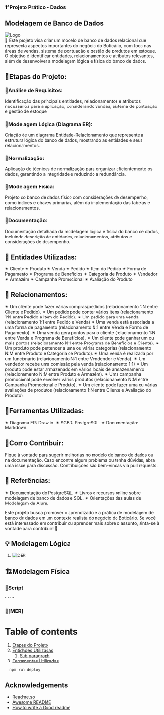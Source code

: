 ### 1°Projeto Prático - Dados
## Modelagem de Banco de Dados 
![Logo](https://embalagemmarca.com.br/wp-content/uploads/2021/04/Grupo-Botic%C3%A1rio-logo.png)  
🤖 Este projeto visa criar um modelo de banco de dados relacional que representa aspectos importantes do negócio do Boticário, com foco nas áreas de vendas, sistema de pontuação e gestão de produtos em estoque. O objetivo é identificar entidades, relacionamentos e atributos relevantes, além de desenvolver a modelagem lógica e física do banco de dados.

## 🚀Etapas do Projeto:
### 🎲Análise de Requisitos:
Identificação das principais entidades, relacionamentos e atributos necessários para a aplicação, considerando vendas, sistema de pontuação e gestão de estoque.
### 🎲Modelagem Lógica (Diagrama ER):
Criação de um diagrama Entidade-Relacionamento que represente a estrutura lógica do banco de dados, mostrando as entidades e seus relacionamentos.
### 🎲Normalização:
Aplicação de técnicas de normalização para organizar eficientemente os dados, garantindo a integridade e reduzindo a redundância.
### 🎲Modelagem Física:
Projeto do banco de dados físico com considerações de desempenho, como índices e chaves primárias, além da implementação das tabelas e relacionamentos.
### 🎲Documentação:
Documentação detalhada da modelagem lógica e física do banco de dados, incluindo descrição de entidades, relacionamentos, atributos e considerações de desempenho.

## 📑 Entidades Utilizadas:
✴ Cliente
✴ Produto
✴ Venda
✴ Pedido
✴ Item do Pedido
✴ Forma de Pagamento
✴ Programa de Benefícios
✴ Categoria de Produto
✴ Vendedor
✴ Armazém
✴ Campanha Promocional
✴ Avaliação do Produto

## 🔀 Relacionamentos:
✴ Um cliente pode fazer várias compras/pedidos (relacionamento 1:N entre Cliente e Pedido).
✴ Um pedido pode conter vários itens (relacionamento 1:N entre Pedido e Item do Pedido).
✴ Um pedido gera uma venda (relacionamento 1:1 entre Pedido e Venda)
✴ Uma venda está associada a uma forma de pagamento (relacionamento N:1 entre Venda e Forma de Pagamento).
✴ Uma venda gera pontos para o cliente (relacionamento 1:N entre Venda e Programa de Benefícios).
✴ Um cliente pode ganhar um ou mais pontos (relacionamento N:1 entre Programa de Benefícios e Cliente).
✴ Um produto pode pertencer a uma ou várias categorias (relacionamento N:M entre Produto e Categoria de Produto).
✴ Uma venda é realizada por um funcionário (relacionamento N:1 entre Vendendor e Venda).
✴ Um vendedor recebe uma comissão pela venda (relacionamento 1:1)
✴ Um produto pode estar armazenado em vários locais de armazenamento (relacionamento N:M entre Produto e Armazém).
✴ Uma campanha promocional pode envolver vários produtos (relacionamento N:M entre Campanha Promocional e Produto).
✴ Um cliente pode fazer uma ou várias avaliações de produtos (relacionamento 1:N entre Cliente e Avaliação do Produto).

## 📄Ferramentas Utilizadas:
✴ Diagrama ER: Draw.io.
✴ SGBD: PostgreSQL.
✴ Documentação: Markdown.

## 📄Como Contribuir:
Fique à vontade para sugerir melhorias no modelo de banco de dados ou na documentação.
Caso encontre algum problema ou tenha dúvidas, abra uma issue para discussão.
Contribuições são bem-vindas via pull requests.

## 📰 Referências:
✴ Documentação do PostgreSQL.
✴ Livros e recursos online sobre modelagem de banco de dados e SQL.
✴ Orientações das aulas de Modelagem da Alura.

Este projeto busca promover o aprendizado e a prática de modelagem de banco de dados em um contexto realista do negócio do Boticário. 
Se você está interessado em contribuir ou aprender mais sobre o assunto, sinta-se à vontade para contribuir! 🚀

## 💡 Modelagem Lógica 
1. ![DER](1°ProjetoPrático_ModelagemBD/Boticario.drawio.svg)

## 🏗️Modelagem Física
### 📜Script
'''
'''
### 💾[MER]   

# Table of contents  
1. [Etapas do Projeto](#etapas-do-projeto)  
2. [Entidades Utilizadas](#entidades-utilizadas)  
    1. [Sub paragraph](#subparagraph1)  
3. [Ferramentas Utilizadas](#ferramentas-utilizadas) 

```bash
  npm run deploy
```  

## Acknowledgements  
- [Readme.so](https://github.com/octokatherine/readme.so)
- [Awesome README](https://github.com/matiassingers/awesome-readme)
- [How to write a Good readme](https://bulldogjob.com/news/449-how-to-write-a-good-readme-for-your-github-project)  
